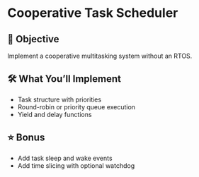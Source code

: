 # Cooperative Task Scheduler

## 🎯 Objective
Implement a cooperative multitasking system without an RTOS.

## 🛠️ What You’ll Implement
- Task structure with priorities
- Round-robin or priority queue execution
- Yield and delay functions

## ⭐ Bonus
- Add task sleep and wake events
- Add time slicing with optional watchdog
